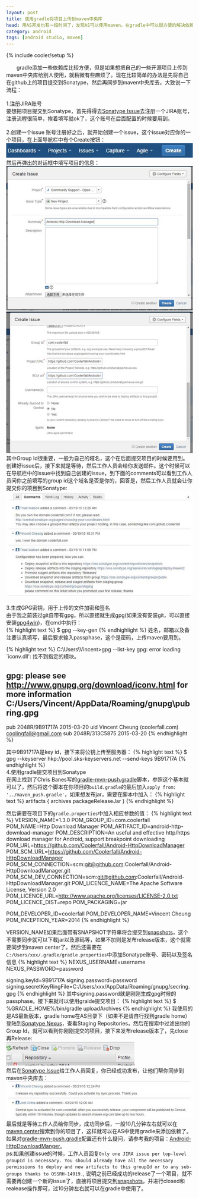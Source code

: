 ```yaml
---
layout: post
title: 使用gradle将项目上传到maven中央库
head: 用AS开发也有一段时间了，发现AS可以使用maven，在gradle中可以很方便的解决依赖问题，再也不用去下载相应的jar包了。
category: android
tags: [android studio, maven]
---
```

{% include cooler/setup %}

　　gradle添加一些依赖库比较方便，但是如果想把自己的一些开源项目上传到maven中央库给别人使用，就稍微有些麻烦了。现在比较简单的办法是先将自己在github上的项目提交到Sonatype，然后再同步到maven中央库去，大致说一下流程：
<br>
<br>
1.注册JIRA账号
<br>
要想把项目提交到Sonatype，首先得得去[Sonatype Issue][1]去注册一个JIRA账号，注册流程很简单，挨着填写就ok了，这个账号在后面配置的时候要用到。
<br>
<br>
2.创建一个issue
账号注册好之后，就开始创建一个issue，这个issue对应你的一个项目，在上面导航栏中有个Create按钮：
<br>
![img][6]
<br>
然后再弹出的对话框中填写项目的信息：
<br>
![img][7]
<br>
![img][8]
<br>
其中Group Id很重要，一般为自己的域名，这个在后面提交项目的时候要用到。创建好issue后，接下来就是等待，然后工作人员会给你发送邮件。这个时候可以在导航栏中的Issue中找到自己创建的issue，到下面的comments可以看到工作人员问你之前填写的group id这个域名是否是你的，回答是，然后工作人员就会让你提交你的项目到Sonatype:
<br>
![img][9]
<br>
<br>
3.生成GPG密钥，用于上传的文件加密和签名
<br>
由于我之前装过git自带有gpg，所以直接就生成gpg(如果没有安装git，可以直接安装[gpg4win][3])，在cmd中执行：
<br>
{% highlight text %}
$ gpg --key-gen
{% endhighlight %}
姓名，邮箱以及备注要认真填写，最后要求输入passphase，这个是密码，上传maven要用到。

{% highlight text %}
C:\Users\Vincent>gpg --list-key
gpg: error loading `iconv.dll': 找不到指定的模块。

gpg: please see http://www.gnupg.org/download/iconv.html for more information
C:/Users/Vincent/AppData/Roaming/gnupg\pubring.gpg
--------------------------------------------------
pub   2048R/9B91717A 2015-03-20
uid                  Vincent Cheung (coolerfall.com) <coolingfall@gmail.com>
sub   2048R/313C5875 2015-03-20
{% endhighlight %}

其中9B91717A是key id，接下来将公钥上传至服务器：
{% highlight text %}
$ gpg --keyserver hkp://pool.sks-keyservers.net --send-keys 9B91717A
{% endhighlight %}
<br>
4.使用gradle提交项目到Sonatype
<br>
在网上找到了Chris Banes写的[gradle-mvn-push.gradle][4]脚本，参照这个基本就可以了，然后将这个脚本在你项目的`build.gradle`的最后加入`apply from: '../maven_push.gradle'`，如果想发布jar，需要在脚本中加入：
{% highlight text %}
artifacts {
	archives packageReleaseJar
}
{% endhighlight %}

然后需要在项目下的`gradle.properties`中加入相应参数的值：
{% highlight text %}
VERSION_NAME=1.3.0
POM_GROUP_ID=com.coolerfall
POM_NAME=Http Download Manager
POM_ARTIFACT_ID=android-http-download-manager
POM_DESCRIPTION=An useful and effective http/https download manager for Android, support breakpoint downloading
POM_URL=https://github.com/Coolerfall/Android-HttpDownloadManager
POM_SCM_URL=https://github.com/Coolerfall/Android-HttpDownloadManager
POM_SCM_CONNECTION=scm:git@github.com:Coolerfall/Android-HttpDownloadManager.git
POM_SCM_DEV_CONNECTION=scm:git@github.com:Coolerfall/Android-HttpDownloadManager.git
POM_LICENCE_NAME=The Apache Software License, Version 2.0
POM_LICENCE_URL=http://www.apache.org/licenses/LICENSE-2.0.txt
POM_LICENCE_DIST=repo
POM_PACKAGING=jar

POM_DEVELOPER_ID=coolerfall
POM_DEVELOPER_NAME=Vincent Cheung
POM_INCEPTION_YEAR=2014
{% endhighlight %}

VERSION_NAME如果后面带有SNAPSHOT字符串将会提交到[snapshots][5]，这个不需要同步就可以下载jar以及源码等，如果不加则是发布release版本，这个就需要同步到maven center了。然后还需要在`C:/Users/xxx/.gradle/gradle.properties`中添加Sonatype账号、密码以及签名信息
{% highlight text %}
NEXUS_USERNAME=username
NEXUS_PASSWORD=password

signing.keyId=9B91717A
signing.password=password
signing.secretKeyRingFile=C:/Users/xxx/AppData/Roaming/gnupg/secring.gpg
{% endhighlight %}
其中signing.password就是刚刚生成gpg时候的passphase。接下来就可以使用gralde提交项目：
{% highlight text %}
$ %GRADLE_HOME%/bin/gradle uploadArchives
{% endhighlight %}
我使用的是AS最新版本，gradle home在AS目录下（如果不是请自行找到gradle home）
登陆到[Sonatype Nexus][2]，查看Staging Repositories，然后在搜索中过滤出你的Group Id，就可以看到你刚刚提交的项目，接下来发布release版本了，先close再Release:
<br>
![img][11]
<br>
然后在[Sonatype Issue][1]给工作人员回复，你已经成功发布，让他们帮你同步到maven中央库去：
<br>
![img][10]
<br>
最后就是等待工作人员给你同步，成功同步后，一般10几分钟左右就可以在[maven center][12]搜索到你的项目了，这样就可以在AS中使用gradle来添加依赖了。如果对[gradle-mvn-push.gradle][4]配置还有什么疑问，请参考我的项目：[Android-HttpDownloadManger][13]。
<br>
ps:如果创建issue的时候，工作人员回复`Only one JIRA issue per top-level groupId is necessary. You should already have all the necessary permissions to deploy and new artifacts to this groupId or to any sub-groups thanks to OSSRH-14919.`, 说明之前已经成功的release了一个项目，就不需要再创建一个新的issue了，直接将项目提交到[snapshots][5]，并进行closed和realease操作即可，过10分钟左右就可以在gradle中使用了。

[1]: https://issues.sonatype.org
[2]: https://oss.sonatype.org/
[3]: http://gpg4win.org/
[4]: https://raw.githubusercontent.com/chrisbanes/gradle-mvn-push/master/gradle-mvn-push.gradle
[5]: https://oss.sonatype.org/content/repositories/snapshots
[6]: /assets/images/gradle-maven/new-issue.jpg
[7]: /assets/images/gradle-maven/create_issue1.jpg
[8]: /assets/images/gradle-maven/create_issue2.jpg
[9]: /assets/images/gradle-maven/comments1.jpg
[10]: /assets/images/gradle-maven/comments2.jpg
[11]: /assets/images/gradle-maven/release.jpg
[12]: http://search.maven.org/
[13]: https://github.com/Coolerfall/Android-HttpDownloadManager